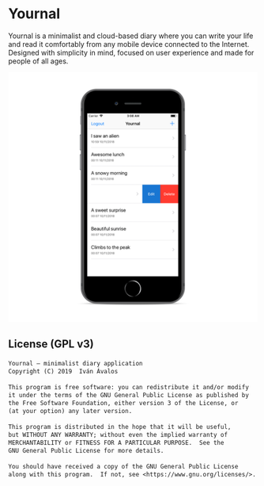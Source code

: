 # Yournal

Yournal is a minimalist and cloud-based diary where you can write your life and read it comfortably from any mobile device connected to the Internet. Designed with simplicity in mind, focused on user experience and made for people of all ages. 

<img src="img/screenshot.png">

## License (GPL v3)

```
Yournal – minimalist diary application
Copyright (C) 2019  Iván Ávalos

This program is free software: you can redistribute it and/or modify
it under the terms of the GNU General Public License as published by
the Free Software Foundation, either version 3 of the License, or
(at your option) any later version.

This program is distributed in the hope that it will be useful,
but WITHOUT ANY WARRANTY; without even the implied warranty of
MERCHANTABILITY or FITNESS FOR A PARTICULAR PURPOSE.  See the
GNU General Public License for more details.

You should have received a copy of the GNU General Public License
along with this program.  If not, see <https://www.gnu.org/licenses/>.
```